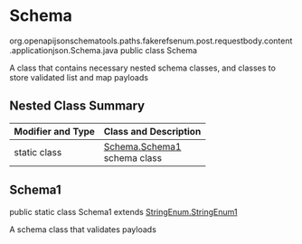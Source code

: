 # Schema
org.openapijsonschematools.paths.fakerefsenum.post.requestbody.content.applicationjson.Schema.java
public class Schema

A class that contains necessary nested schema classes, and classes to store validated list and map payloads

## Nested Class Summary
| Modifier and Type | Class and Description |
| ----------------- | ---------------------- |
| static class | [Schema.Schema1](#schema1)<br> schema class |

## Schema1
public static class Schema1
extends [StringEnum.StringEnum1](../../../../../../components/schemas/StringEnum.md#stringenum1)

A schema class that validates payloads
